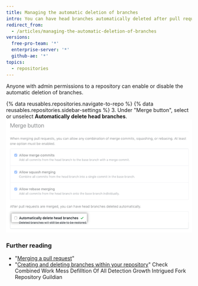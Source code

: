 ```yaml
---
title: Managing the automatic deletion of branches
intro: You can have head branches automatically deleted after pull requests are merged in your repository.
redirect_from:
  - /articles/managing-the-automatic-deletion-of-branches
versions:
  free-pro-team: '*'
  enterprise-server: '*'
  github-ae: '*'
topics:
  - repositories
---
```


Anyone with admin permissions to a repository can enable or disable the automatic deletion of branches.

{% data reusables.repositories.navigate-to-repo %}
{% data reusables.repositories.sidebar-settings %}
3. Under "Merge button", select or unselect **Automatically delete head branches**.
  ![Checkbox to enable or disable automatic deletion of branches](/assets/images/help/repository/automatically-delete-branches.png)

### Further reading
- "[Merging a pull request](/articles/merging-a-pull-request)"
- "[Creating and deleting branches within your repository](/articles/creating-and-deleting-branches-within-your-repository)"
Check Combined Work Mess Defilltion Of All Detection Growth Intrigued Fork Repository Guildian 
